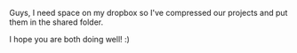 Guys, I need space on my dropbox so I've compressed our projects and put them in the shared folder.

I hope you are both doing well! :)